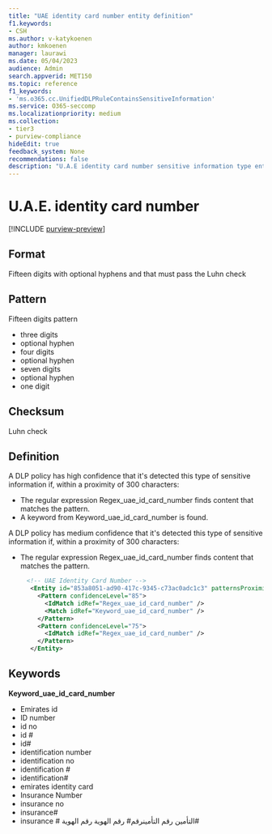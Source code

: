 ```yaml
---
title: "UAE identity card number entity definition"
f1.keywords:
- CSH
ms.author: v-katykoenen
author: kmkoenen
manager: laurawi
ms.date: 05/04/2023
audience: Admin
search.appverid: MET150
ms.topic: reference
f1_keywords:
- 'ms.o365.cc.UnifiedDLPRuleContainsSensitiveInformation'
ms.service: O365-seccomp
ms.localizationpriority: medium
ms.collection:
- tier3
- purview-compliance
hideEdit: true
feedback_system: None
recommendations: false
description: "U.A.E identity card number sensitive information type entity definition."
---
```


# U.A.E. identity card number

[!INCLUDE [purview-preview](../includes/purview-preview.md)]

## Format

Fifteen digits with optional hyphens and that must pass the Luhn check 

## Pattern

Fifteen digits pattern 

- three digits  
- optional hyphen 
- four digits 
- optional hyphen 
- seven digits 
- optional hyphen 
- one digit 

## Checksum

Luhn check 

## Definition

A DLP policy has high confidence that it's detected this type of sensitive information if, within a proximity of 300 characters: 

- The regular expression Regex_uae_id_card_number finds content that matches the pattern. 
- A keyword from Keyword_uae_id_card_number is found. 

 
A DLP policy has medium confidence that it's detected this type of sensitive information if, within a proximity of 300 characters: 

- The regular expression Regex_uae_id_card_number  finds content that matches the pattern. 

```xml
     <!-- UAE Identity Card Number -->
      <Entity id="853a8051-ad90-417c-9345-c73ac0adc1c3" patternsProximity="300" recommendedConfidence="85">
        <Pattern confidenceLevel="85">
          <IdMatch idRef="Regex_uae_id_card_number" />
          <Match idRef="Keyword_uae_id_card_number" />
        </Pattern>
        <Pattern confidenceLevel="75">
          <IdMatch idRef="Regex_uae_id_card_number" />
        </Pattern>
      </Entity>
```

## Keywords

**Keyword_uae_id_card_number**

- Emirates id
- ID number
- id no
- id #
- id#
- identification number
- identification no
- identification #
- identification#
- emirates identity card
- Insurance Number
- insurance no
- insurance#
- insurance #
 التأمين رقم
 التأمينرقم#
رقم الهوية
رقم الهوية#
